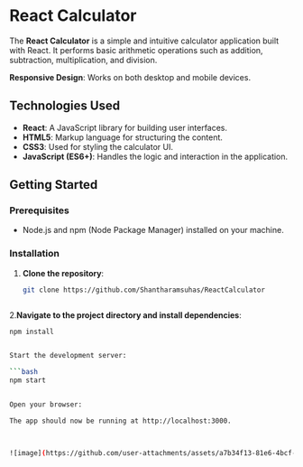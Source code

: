 
# React Calculator



The **React Calculator** is a simple and intuitive calculator application built with React. It performs basic arithmetic operations such as addition, subtraction, multiplication, and division. 

 **Responsive Design**: Works on both desktop and mobile devices.

## Technologies Used

- **React**: A JavaScript library for building user interfaces.
- **HTML5**: Markup language for structuring the content.
- **CSS3**: Used for styling the calculator UI.
- **JavaScript (ES6+)**: Handles the logic and interaction in the application.

## Getting Started

### Prerequisites

- Node.js and npm (Node Package Manager) installed on your machine.

### Installation

1. **Clone the repository**:
   ```bash
   git clone https://github.com/Shantharamsuhas/ReactCalculator



2.**Navigate to the project directory and install dependencies**:

```bash
npm install


Start the development server:

```bash
npm start


Open your browser:

The app should now be running at http://localhost:3000.



![image](https://github.com/user-attachments/assets/a7b34f13-81e6-4bcf-ab94-ca38d6d30e76)

